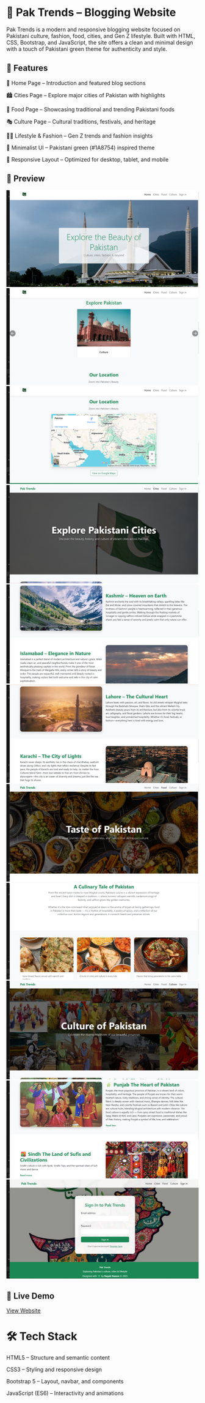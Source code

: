 # 🌿 Pak Trends – Blogging Website

Pak Trends is a modern and responsive blogging website focused on Pakistani culture, fashion, food, cities, and Gen Z lifestyle. Built with HTML, CSS, Bootstrap, and JavaScript, the site offers a clean and minimal design with a touch of Pakistani green theme for authenticity and style.

## 🚀 Features

📰 Home Page – Introduction and featured blog sections

🏙️ Cities Page – Explore major cities of Pakistan with highlights

🍲 Food Page – Showcasing traditional and trending Pakistani foods

🎭 Culture Page – Cultural traditions, festivals, and heritage

👩‍💻 Lifestyle & Fashion – Gen Z trends and fashion insights

🎨 Minimalist UI – Pakistani green (#1A8754) inspired theme

📱 Responsive Layout – Optimized for desktop, tablet, and mobile

## 📸 Preview

![Home Page](assets/Home1.png)
![Home Page](assets/Home2.png)
![Home Page](assets/Home3.png)
![Cities Page](assets/Cities1.png)
![Cities Page](assets/Cities2.png)
![Cities Page](assets/Cities3.png)
![Food Page](assets/Food1.png)
![Food Page](assets/Food2.png)
![Culture Page](assets/Culture1.png)
![Culture Page](assets/Culture2.png)
![SignIn Page](assets/Signin.png)

## 🔗 Live Demo

[View Website](https://nayab-naeem.github.io/pak-website/)



# 🛠️ Tech Stack

HTML5 – Structure and semantic content

CSS3 – Styling and responsive design

Bootstrap 5 – Layout, navbar, and components

JavaScript (ES6) – Interactivity and animations
